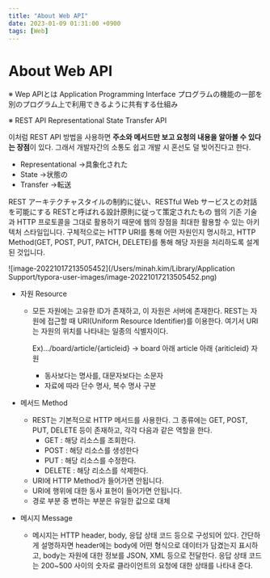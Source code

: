 ```yaml
---
title: "About Web API"
date: 2023-01-09 01:31:00 +0900
tags: [Web]
---
```




# About Web API

※ Wep APIとは
Application Programming Interface
プログラムの機能の一部を別のプログラム上で利用できるように共有する仕組み

※ REST API
Representational State Transfer API

이처럼 REST API 방법을 사용하면 **주소와 메서드만 보고 요청의 내용을 알아볼 수 있다는 장점**이 있다. 그래서 개발자간의 소통도 쉽고 개발 시 혼선도 덜 빚어진다고 한다.

- Representational →具象化された
- State →状態の
- Transfer →転送

REST アーキテクチャスタイルの制約に従い、RESTful Web サービスとの対話を可能にする
RESTと呼ばれる設計原則に従って策定されたもの
웹의 기존 기술과 HTTP 프로토콜을 그대로 활용하기 때문에 웹의 장점을 최대한 활용할 수 있는 아키텍처 스타일입니다. 구체적으로는 HTTP URI를 통해 어떤 자원인지 명시하고, HTTP Method(GET, POST, PUT, PATCH, DELETE)를 통해 해당 자원을 처리하도록 설계된 것입니다.

![image-20221017213505452](/Users/minah.kim/Library/Application Support/typora-user-images/image-20221017213505452.png)

* 자원 Resource

  * 모든 자원에는 고유한 ID가 존재하고, 이 자원은 서버에 존재한다. REST는 자원에 접근할 때 URI(Uniform Resource Identifier)를 이용한다. 여기서 URI는 자원의 위치를 나타내는 일종의 식별자이다. 

    Ex).../board/article/{articleid} -> board 아래 article 아래 {ariticleid} 자원 

    - 동사보다는 명사를, 대문자보다는 소문자
    - 자료에 따라 단수 명사, 복수 명사 구분

* 메서드 Method

  * REST는 기본적으로 HTTP 메서드를 사용한다. 그 종류에는 GET, POST, PUT, DELETE 등이 존재하고, 각각 다음과 같은 역할을 한다. 
    - GET : 해당 리소스를 조회한다. 
    - POST : 해당 리소스를 생성한다
    - PUT : 해당 리소스를 수정한다.
    - DELETE : 해당 리소스를 삭제한다. 
  * URI에 HTTP Method가 들어가면 안됩니다.
  * URI에 행위에 대한 동사 표현이 들어가면 안됩니다.
  * 경로 부분 중 변하는 부분은 유일한 값으로 대체

* 메시지 Message

  * 메시지는 HTTP header, body, 응답 상태 코드 등으로 구성되어 있다. 간단하게 설명하자면 header에는 body에 어떤 형식으로 데이터가 담겼는지 표시하고, body는 자원에 대한 정보를 JSON, XML 등으로 전달한다. 응답 상태 코드는 200~500 사이의 숫자로 클라이언트의 요청에 대한 상태를 나타내 준다.